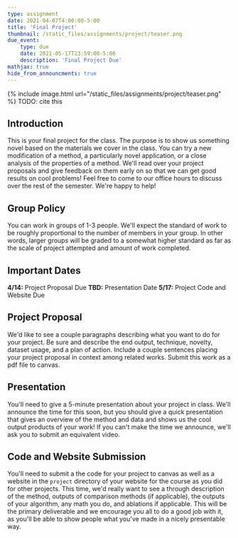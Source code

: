 ```yaml
---
type: assignment
date: 2021-04-07T4:00:00-5:00
title: 'Final Project'
thumbnail: /static_files/assignments/project/teaser.png
due_event:
    type: due
    date: 2021-05-17T23:59:00-5:00
    description: 'Final Project Due'
mathjax: true
hide_from_announcments: true
---
```



{% include image.html url="/static_files/assignments/project/teaser.png" %}
TODO: cite this

## Introduction

This is your final project for the class. The purpose is to show us something novel based on the materials we cover in the class. You can try a new modification of a method, a particularly novel application, or a close analysis of the properties of a method. We'll read over your project proposals and give feedback on them early on so that we can get good results on cool problems! Feel free to come to our office hours to discuss over the rest of the semester. We're happy to help!

## Group Policy
You can work in groups of 1-3 people. We'll expect the standard of work to be roughly proportional to the number of members in your group. In other words, larger groups will be graded to a somewhat higher standard as far as the scale of project attempted and amount of work completed.

## Important Dates
__4/14:__ Project Proposal Due
__TBD:__ Presentation Date
__5/17:__ Project Code and Website Due


## Project Proposal
We'd like to see a couple paragraphs describing what you want to do for your project. Be sure and describe the end output, technique, novelty, dataset usage, and a plan of action. Include a couple sentences placing your project proposal in context among related works. Submit this work as a pdf file to canvas.

## Presentation
You'll need to give a 5-minute presentation about your project in class. We'll announce the time for this soon, but you should give a quick presentation that gives an overview of the method and data and shows us the cool output products of your work! If you can't make the time we announce, we'll ask you to submit an equivalent video.

## Code and Website Submission

You'll need to submit a the code for your project to canvas as well as a website in the `project` directory of your website for the course as you did for other projects. This time, we'd really want to see a through description of the method, outputs of comparison methods (if applicable), the outputs of your algorithm, any math you do, and ablations if applicable. This will be the primary deliverable and we encourage you all to do a good job with it, as you'll be able to show people what you've made in a nicely presentable way.
